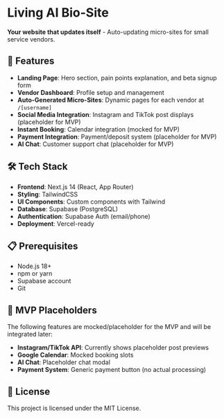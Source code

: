 # Living AI Bio-Site

**Your website that updates itself** - Auto-updating micro-sites for small service vendors.

## 🚀 Features

- **Landing Page**: Hero section, pain points explanation, and beta signup form
- **Vendor Dashboard**: Profile setup and management
- **Auto-Generated Micro-Sites**: Dynamic pages for each vendor at `/[username]`
- **Social Media Integration**: Instagram and TikTok post displays (placeholder for MVP)
- **Instant Booking**: Calendar integration (mocked for MVP)
- **Payment Integration**: Payment/deposit system (placeholder for MVP)
- **AI Chat**: Customer support chat (placeholder for MVP)

## 🛠️ Tech Stack

- **Frontend**: Next.js 14 (React, App Router)
- **Styling**: TailwindCSS
- **UI Components**: Custom components with Tailwind
- **Database**: Supabase (PostgreSQL)
- **Authentication**: Supabase Auth (email/phone)
- **Deployment**: Vercel-ready

## 📋 Prerequisites

- Node.js 18+ 
- npm or yarn
- Supabase account
- Git

## 🎯 MVP Placeholders

The following features are mocked/placeholder for the MVP and will be integrated later:

- **Instagram/TikTok API**: Currently shows placeholder post previews
- **Google Calendar**: Mocked booking slots
- **AI Chat**: Placeholder chat modal
- **Payment System**: Generic payment button (no actual processing)

## 📝 License

This project is licensed under the MIT License.

